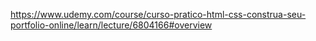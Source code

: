 https://www.udemy.com/course/curso-pratico-html-css-construa-seu-portfolio-online/learn/lecture/6804166#overview
